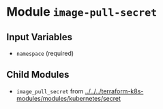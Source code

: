 
# Module `image-pull-secret`

## Input Variables
* `namespace` (required)

## Child Modules
* `image_pull_secret` from [../../../terraform-k8s-modules/modules/kubernetes/secret](../../../terraform-k8s-modules/modules/kubernetes/secret)

